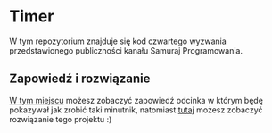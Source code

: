 # Timer

W tym repozytorium znajduje się kod czwartego wyzwania przedstawionego publiczności kanału Samuraj Programowania.

## Zapowiedź i rozwiązanie

[W tym miejscu](https://www.youtube.com/watch?v=Qn9LGqAPGvU) możesz zobaczyć zapowiedź odcinka w którym będę pokazywał jak zrobić taki minutnik, natomiast [tutaj](https://www.youtube.com/watch?v=xnlnBxGk6pQ) możesz zobaczyć rozwiązanie tego projektu :)
